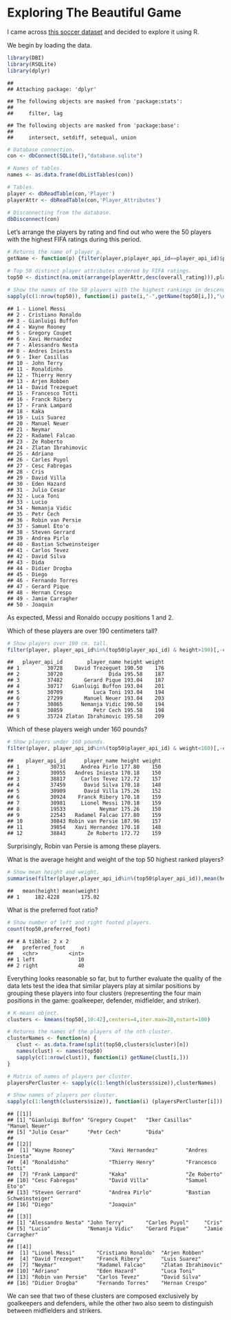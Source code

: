 Exploring The Beautiful Game
================

I came across [this soccer
dataset](https://www.kaggle.com/hugomathien/soccer/data) and decided to
explore it using R.

We begin by loading the data.

``` r
library(DBI)
library(RSQLite)
library(dplyr)
```

    ## 
    ## Attaching package: 'dplyr'

    ## The following objects are masked from 'package:stats':
    ## 
    ##     filter, lag

    ## The following objects are masked from 'package:base':
    ## 
    ##     intersect, setdiff, setequal, union

``` r
# Database connection.
con <- dbConnect(SQLite(),"database.sqlite")

# Names of tables.
names <- as.data.frame(dbListTables(con))

# Tables.
player <- dbReadTable(con,'Player')
playerAttr <- dbReadTable(con,'Player_Attributes')

# Disconnecting from the database.
dbDisconnect(con)
```

Let’s arrange the players by rating and find out who were the 50 players
with the highest FIFA ratings during this period.

``` r
# Returns the name of player p.
getName <- function(p) {filter(player,p$player_api_id==player_api_id)$player_name}

# Top 50 distinct player attributes ordered by FIFA ratings.
top50 <- distinct(na.omit(arrange(playerAttr,desc(overall_rating))),player_api_id,.keep_all=TRUE)[1:50,]

# Show the names of the 50 players with the highest rankings in descending order.
sapply(c(1:nrow(top50)), function(i) paste(i,"-",getName(top50[i,]),"\n")) %>% message
```

    ## 1 - Lionel Messi 
    ## 2 - Cristiano Ronaldo 
    ## 3 - Gianluigi Buffon 
    ## 4 - Wayne Rooney 
    ## 5 - Gregory Coupet 
    ## 6 - Xavi Hernandez 
    ## 7 - Alessandro Nesta 
    ## 8 - Andres Iniesta 
    ## 9 - Iker Casillas 
    ## 10 - John Terry 
    ## 11 - Ronaldinho 
    ## 12 - Thierry Henry 
    ## 13 - Arjen Robben 
    ## 14 - David Trezeguet 
    ## 15 - Francesco Totti 
    ## 16 - Franck Ribery 
    ## 17 - Frank Lampard 
    ## 18 - Kaka 
    ## 19 - Luis Suarez 
    ## 20 - Manuel Neuer 
    ## 21 - Neymar 
    ## 22 - Radamel Falcao 
    ## 23 - Ze Roberto 
    ## 24 - Zlatan Ibrahimovic 
    ## 25 - Adriano 
    ## 26 - Carles Puyol 
    ## 27 - Cesc Fabregas 
    ## 28 - Cris 
    ## 29 - David Villa 
    ## 30 - Eden Hazard 
    ## 31 - Julio Cesar 
    ## 32 - Luca Toni 
    ## 33 - Lucio 
    ## 34 - Nemanja Vidic 
    ## 35 - Petr Cech 
    ## 36 - Robin van Persie 
    ## 37 - Samuel Eto'o 
    ## 38 - Steven Gerrard 
    ## 39 - Andrea Pirlo 
    ## 40 - Bastian Schweinsteiger 
    ## 41 - Carlos Tevez 
    ## 42 - David Silva 
    ## 43 - Dida 
    ## 44 - Didier Drogba 
    ## 45 - Diego 
    ## 46 - Fernando Torres 
    ## 47 - Gerard Pique 
    ## 48 - Hernan Crespo 
    ## 49 - Jamie Carragher 
    ## 50 - Joaquin

As expected, Messi and Ronaldo occupy positions 1 and 2.

Which of these players are over 190 centimeters tall?

``` r
# Show players over 190 cm. tall.
filter(player, player_api_id%in%(top50$player_api_id) & height>190)[,-c(1,4,5)]
```

    ##   player_api_id        player_name height weight
    ## 1         30728    David Trezeguet 190.50    176
    ## 2         30720               Dida 195.58    187
    ## 3         37482       Gerard Pique 193.04    187
    ## 4         30717   Gianluigi Buffon 193.04    201
    ## 5         30709          Luca Toni 193.04    194
    ## 6         27299       Manuel Neuer 193.04    203
    ## 7         30865      Nemanja Vidic 190.50    194
    ## 8         30859          Petr Cech 195.58    198
    ## 9         35724 Zlatan Ibrahimovic 195.58    209

Which of these players weigh under 160 pounds?

``` r
# Show players under 160 pounds.
filter(player, player_api_id%in%(top50$player_api_id) & weight<160)[,-c(1,4,5)]
```

    ##    player_api_id      player_name height weight
    ## 1          30731     Andrea Pirlo 177.80    150
    ## 2          30955   Andres Iniesta 170.18    150
    ## 3          38817     Carlos Tevez 172.72    157
    ## 4          37459      David Silva 170.18    148
    ## 5          30909      David Villa 175.26    152
    ## 6          30924    Franck Ribery 170.18    159
    ## 7          30981     Lionel Messi 170.18    159
    ## 8          19533           Neymar 175.26    150
    ## 9          22543   Radamel Falcao 177.80    159
    ## 10         30843 Robin van Persie 187.96    157
    ## 11         39854   Xavi Hernandez 170.18    148
    ## 12         38843       Ze Roberto 172.72    159

Surprisingly, Robin van Persie is among these players.

What is the average height and weight of the top 50 highest ranked
players?

``` r
# Show mean height and weight.
summarise(filter(player,player_api_id%in%(top50$player_api_id)),mean(height),mean(weight))
```

    ##   mean(height) mean(weight)
    ## 1     182.4228       175.02

What is the preferred foot ratio?

``` r
# Show number of left and right footed players.
count(top50,preferred_foot)
```

    ## # A tibble: 2 x 2
    ##   preferred_foot     n
    ##   <chr>          <int>
    ## 1 left              10
    ## 2 right             40

Everything looks reasonable so far, but to further evaluate the quality
of the data lets test the idea that similar players play at similar
positions by grouping these players into four clusters (representing the
four main positions in the game: goalkeeper, defender, midfielder, and
striker).

``` r
# K-means object.
clusters <- kmeans(top50[,10:42],centers=4,iter.max=20,nstart=100)

# Returns the names of the players of the nth cluster.
clusterNames <- function(n) {
   clust <- as.data.frame(split(top50,clusters$cluster)[n])
   names(clust) <- names(top50)
   sapply(c(1:nrow(clust)), function(i) getName(clust[i,]))
}

# Matrix of names of players per cluster.
playersPerCluster <- sapply(c(1:length(clusters$size)),clusterNames)

# Show names of players per cluster.
sapply(c(1:length(clusters$size)), function(i) (playersPerCluster[i]))
```

    ## [[1]]
    ## [1] "Gianluigi Buffon" "Gregory Coupet"   "Iker Casillas"    "Manuel Neuer"    
    ## [5] "Julio Cesar"      "Petr Cech"        "Dida"            
    ## 
    ## [[2]]
    ##  [1] "Wayne Rooney"           "Xavi Hernandez"         "Andres Iniesta"        
    ##  [4] "Ronaldinho"             "Thierry Henry"          "Francesco Totti"       
    ##  [7] "Frank Lampard"          "Kaka"                   "Ze Roberto"            
    ## [10] "Cesc Fabregas"          "David Villa"            "Samuel Eto'o"          
    ## [13] "Steven Gerrard"         "Andrea Pirlo"           "Bastian Schweinsteiger"
    ## [16] "Diego"                  "Joaquin"               
    ## 
    ## [[3]]
    ## [1] "Alessandro Nesta" "John Terry"       "Carles Puyol"     "Cris"            
    ## [5] "Lucio"            "Nemanja Vidic"    "Gerard Pique"     "Jamie Carragher" 
    ## 
    ## [[4]]
    ##  [1] "Lionel Messi"       "Cristiano Ronaldo"  "Arjen Robben"      
    ##  [4] "David Trezeguet"    "Franck Ribery"      "Luis Suarez"       
    ##  [7] "Neymar"             "Radamel Falcao"     "Zlatan Ibrahimovic"
    ## [10] "Adriano"            "Eden Hazard"        "Luca Toni"         
    ## [13] "Robin van Persie"   "Carlos Tevez"       "David Silva"       
    ## [16] "Didier Drogba"      "Fernando Torres"    "Hernan Crespo"

We can see that two of these clusters are composed exclusively by
goalkeepers and defenders, while the other two also seem to distinguish
between midfielders and strikers.
